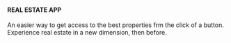 #### REAL ESTATE APP

An easier way to get access to the best properties frm the click of a button. Experience real estate in a new dimension, then before.

